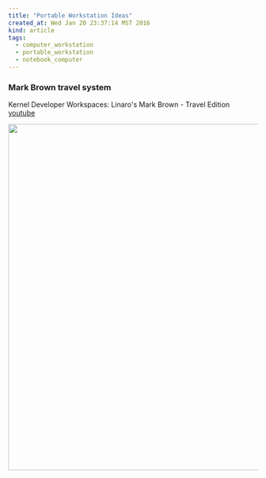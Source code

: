 ```yaml
---
title: "Portable Workstation Ideas"
created_at: Wed Jan 20 23:37:14 MST 2016
kind: article
tags:
  - computer_workstation
  - portable_workstation
  - notebook_computer
---
```


### Mark Brown travel system

Kernel Developer Workspaces: Linaro's Mark Brown - Travel Edition 
<a href="https://www.youtube.com/watch?v=jwIXeFMzSlQ" target="_blank">youtube</a>

<img src="/assets/images/travel-workstation-mark-brown-linaro-bbb.png" width="700px">

<!--
html boilerplate
<a href="" target="_blank"></a>
<img src="" width="400px">
-->
